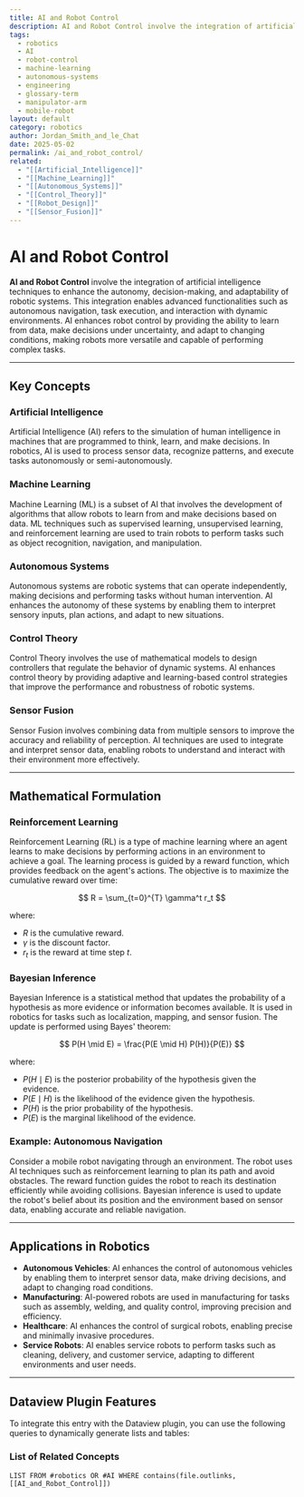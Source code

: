 ```yaml
---
title: AI and Robot Control
description: AI and Robot Control involve the integration of artificial intelligence techniques to enhance the autonomy, decision-making, and adaptability of robotic systems, enabling advanced functionalities such as autonomous navigation, task execution, and interaction with dynamic environments.
tags:
  - robotics
  - AI
  - robot-control
  - machine-learning
  - autonomous-systems
  - engineering
  - glossary-term
  - manipulator-arm
  - mobile-robot
layout: default
category: robotics
author: Jordan_Smith_and_le_Chat
date: 2025-05-02
permalink: /ai_and_robot_control/
related:
  - "[[Artificial_Intelligence]]"
  - "[[Machine_Learning]]"
  - "[[Autonomous_Systems]]"
  - "[[Control_Theory]]"
  - "[[Robot_Design]]"
  - "[[Sensor_Fusion]]"
---
```


# AI and Robot Control

**AI and Robot Control** involve the integration of artificial intelligence techniques to enhance the autonomy, decision-making, and adaptability of robotic systems. This integration enables advanced functionalities such as autonomous navigation, task execution, and interaction with dynamic environments. AI enhances robot control by providing the ability to learn from data, make decisions under uncertainty, and adapt to changing conditions, making robots more versatile and capable of performing complex tasks.

---

## Key Concepts

### Artificial Intelligence

Artificial Intelligence (AI) refers to the simulation of human intelligence in machines that are programmed to think, learn, and make decisions. In robotics, AI is used to process sensor data, recognize patterns, and execute tasks autonomously or semi-autonomously.

### Machine Learning

Machine Learning (ML) is a subset of AI that involves the development of algorithms that allow robots to learn from and make decisions based on data. ML techniques such as supervised learning, unsupervised learning, and reinforcement learning are used to train robots to perform tasks such as object recognition, navigation, and manipulation.

### Autonomous Systems

Autonomous systems are robotic systems that can operate independently, making decisions and performing tasks without human intervention. AI enhances the autonomy of these systems by enabling them to interpret sensory inputs, plan actions, and adapt to new situations.

### Control Theory

Control Theory involves the use of mathematical models to design controllers that regulate the behavior of dynamic systems. AI enhances control theory by providing adaptive and learning-based control strategies that improve the performance and robustness of robotic systems.

### Sensor Fusion

Sensor Fusion involves combining data from multiple sensors to improve the accuracy and reliability of perception. AI techniques are used to integrate and interpret sensor data, enabling robots to understand and interact with their environment more effectively.

---

## Mathematical Formulation

### Reinforcement Learning

Reinforcement Learning (RL) is a type of machine learning where an agent learns to make decisions by performing actions in an environment to achieve a goal. The learning process is guided by a reward function, which provides feedback on the agent's actions. The objective is to maximize the cumulative reward over time:

$$
R = \sum_{t=0}^{T} \gamma^t r_t
$$

where:
- $R$ is the cumulative reward.
- $\gamma$ is the discount factor.
- $r_t$ is the reward at time step $t$.

### Bayesian Inference

Bayesian Inference is a statistical method that updates the probability of a hypothesis as more evidence or information becomes available. It is used in robotics for tasks such as localization, mapping, and sensor fusion. The update is performed using Bayes' theorem:

$$
P(H \mid E) = \frac{P(E \mid H) P(H)}{P(E)}
$$

where:
- $P(H \mid E)$ is the posterior probability of the hypothesis given the evidence.
- $P(E \mid H)$ is the likelihood of the evidence given the hypothesis.
- $P(H)$ is the prior probability of the hypothesis.
- $P(E)$ is the marginal likelihood of the evidence.

### Example: Autonomous Navigation

Consider a mobile robot navigating through an environment. The robot uses AI techniques such as reinforcement learning to plan its path and avoid obstacles. The reward function guides the robot to reach its destination efficiently while avoiding collisions. Bayesian inference is used to update the robot's belief about its position and the environment based on sensor data, enabling accurate and reliable navigation.

---

## Applications in Robotics

- **Autonomous Vehicles**: AI enhances the control of autonomous vehicles by enabling them to interpret sensor data, make driving decisions, and adapt to changing road conditions.
- **Manufacturing**: AI-powered robots are used in manufacturing for tasks such as assembly, welding, and quality control, improving precision and efficiency.
- **Healthcare**: AI enhances the control of surgical robots, enabling precise and minimally invasive procedures.
- **Service Robots**: AI enables service robots to perform tasks such as cleaning, delivery, and customer service, adapting to different environments and user needs.

---

## Dataview Plugin Features

To integrate this entry with the Dataview plugin, you can use the following queries to dynamically generate lists and tables:

### List of Related Concepts

```dataview
LIST FROM #robotics OR #AI WHERE contains(file.outlinks, [[AI_and_Robot_Control]])
